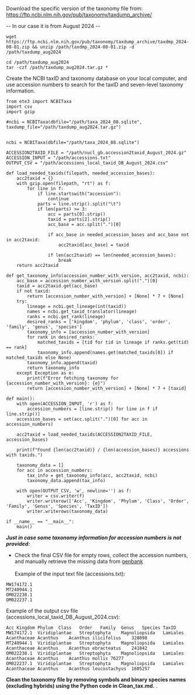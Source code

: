 

Download the specific version of the taxonomy file from:
https://ftp.ncbi.nlm.nih.gov/pub/taxonomy/taxdump_archive/

-- In our case it is from August 2024 --

```{bash}
wget https://ftp.ncbi.nlm.nih.gov/pub/taxonomy/taxdump_archive/taxdmp_2024-08-01.zip && unzip /path/taxdmp_2024-08-01.zip -d /path/taxdump_aug2024
```

```{bash}
cd /path/taxdump_aug2024
tar -czf /path/taxdump_aug2024.tar.gz *
```

Create the NCBI taxID and taxonomy database on your local computer, and use accession numbers to search for the taxID and seven-level taxonomy information.

```{python}
from ete3 import NCBITaxa
import csv
import gzip

#ncbi = NCBITaxa(dbfile="/path/taxa_2024_08.sqlite", taxdump_file="/path/taxdump_aug2024.tar.gz")


ncbi = NCBITaxa(dbfile="/path/taxa_2024_08.sqlite")

ACCESSION2TAXID_FILE = "/path/nucl_gb.accession2taxid_August_2024.gz"
ACCESSION_INPUT = "/path/accessions.txt"
OUTPUT_CSV = "/path/accessions_local_taxid_DB_August_2024.csv"

def load_needed_taxids(filepath, needed_accession_bases):
    acc2taxid = {}
    with gzip.open(filepath, "rt") as f:
        for line in f:
            if line.startswith("accession"):
                continue
            parts = line.strip().split("\t")
            if len(parts) >= 3:
                acc = parts[0].strip()
                taxid = parts[2].strip()
                acc_base = acc.split(".")[0]

                if acc_base in needed_accession_bases and acc_base not in acc2taxid:
                    acc2taxid[acc_base] = taxid

                if len(acc2taxid) == len(needed_accession_bases):
                    break
    return acc2taxid

def get_taxonomy_info(accession_number_with_version, acc2taxid, ncbi):
    acc_base = accession_number_with_version.split(".")[0]
    taxid = acc2taxid.get(acc_base)
    if not taxid:
        return [accession_number_with_version] + [None] * 7 + [None]
    try:
        lineage = ncbi.get_lineage(int(taxid))
        names = ncbi.get_taxid_translator(lineage)
        ranks = ncbi.get_rank(lineage)
        desired_ranks = ['kingdom', 'phylum', 'class', 'order', 'family', 'genus', 'species']
        taxonomy_info = [accession_number_with_version]
        for rank in desired_ranks:
            matched_taxids = [tid for tid in lineage if ranks.get(tid) == rank]
            taxonomy_info.append(names.get(matched_taxids[0]) if matched_taxids else None)
        taxonomy_info.append(taxid)
        return taxonomy_info
    except Exception as e:
        print(f"Error fetching taxonomy for {accession_number_with_version}: {e}")
        return [accession_number_with_version] + [None] * 7 + [taxid]

def main():
    with open(ACCESSION_INPUT, 'r') as f:
        accession_numbers = [line.strip() for line in f if line.strip()]
    accession_bases = set(acc.split(".")[0] for acc in accession_numbers)

    acc2taxid = load_needed_taxids(ACCESSION2TAXID_FILE, accession_bases)

    print(f"Found {len(acc2taxid)} / {len(accession_bases)} accessions with taxids.")

    taxonomy_data = []
    for acc in accession_numbers:
        tax_info = get_taxonomy_info(acc, acc2taxid, ncbi)
        taxonomy_data.append(tax_info)

    with open(OUTPUT_CSV, 'w', newline='') as f:
        writer = csv.writer(f)
        writer.writerow(['Acc', 'Kingdom', 'Phylum', 'Class', 'Order', 'Family', 'Genus', 'Species', 'TaxID'])
        writer.writerows(taxonomy_data)

if __name__ == "__main__":
    main()
```


***Just in case some taxonomy information for accession numbers is not provided:***
* Check the final CSV file for empty rows, collect the accession numbers, and manually retrieve the missing data from [genbank](https://www.ncbi.nlm.nih.gov/genbank/)\
\
Example of the input text file (accessions.txt):
```
MW174172.1
MT240944.1
OM022238.1
OM022237.1
```
Example of the output csv file (accessions_local_taxid_DB_August_2024.csv):
```
Acc	Kingdom	Phylum	Class	Order	Family	Genus	Species	TaxID
MW174172.1	Viridiplantae	Streptophyta	Magnoliopsida	Lamiales	Acanthaceae	Acanthus	Acanthus ilicifolius	328098
MT240944.1	Viridiplantae	Streptophyta	Magnoliopsida	Lamiales	Acanthaceae	Acanthus	Acanthus ebracteatus	241842
OM022238.1	Viridiplantae	Streptophyta	Magnoliopsida	Lamiales	Acanthaceae	Acanthus	Acanthus mollis	76277
OM022237.1	Viridiplantae	Streptophyta	Magnoliopsida	Lamiales	Acanthaceae	Acanthus	Acanthus leucostachyus	1605257
```

**Clean the taxonomy file by removing symbols and binary species names (excluding hybrids) using the Python code in Clean_tax.md.**
.
